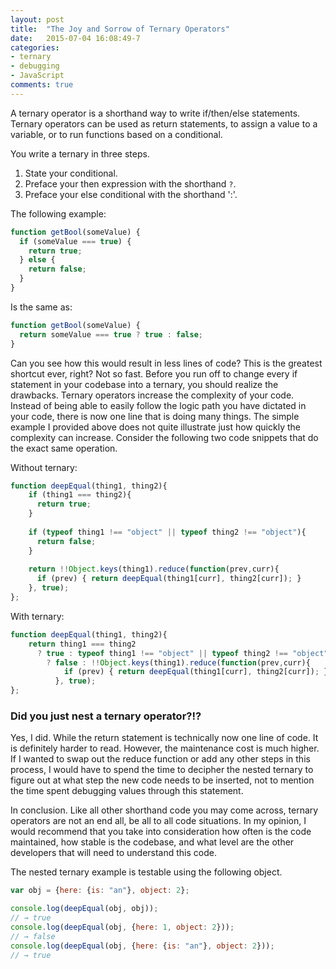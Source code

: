 ```yaml
---
layout: post
title:  "The Joy and Sorrow of Ternary Operators"
date:   2015-07-04 16:08:49-7
categories:
- ternary
- debugging
- JavaScript
comments: true
---
```


A ternary operator is a shorthand way to write if/then/else statements. Ternary operators can be used as return statements, to assign a value to a variable, or to run functions based on a conditional.

You write a ternary in three steps. 

1. State your conditional.
2. Preface your then expression with the shorthand `?`.
3. Preface your else conditional with the shorthand ':'.

The following example:

~~~ javascript
function getBool(someValue) {
  if (someValue === true) {
    return true;
  } else {
    return false;
  }
}
~~~

Is the same as:

~~~ javascript
function getBool(someValue) {
  return someValue === true ? true : false;
}
~~~

Can you see how this would result in less lines of code? This is the greatest shortcut ever, right? Not so fast. Before you run off to change every if statement in your codebase into a ternary, you should realize the drawbacks. Ternary operators increase the complexity of your code. Instead of being able to easily follow the logic path you have dictated in your code, there is now one line that is doing many things. The simple example I provided above does not quite illustrate just how quickly the complexity can increase. Consider the following two code snippets that do the exact same operation.

Without ternary:

~~~ javascript
function deepEqual(thing1, thing2){
    if (thing1 === thing2){
      return true;
    }
    
    if (typeof thing1 !== "object" || typeof thing2 !== "object"){
      return false;
    } 
    
    return !!Object.keys(thing1).reduce(function(prev,curr){
      if (prev) { return deepEqual(thing1[curr], thing2[curr]); }
    }, true);
};
~~~

With ternary:

~~~ javascript
function deepEqual(thing1, thing2){
    return thing1 === thing2
      ? true : typeof thing1 !== "object" || typeof thing2 !== "object"
        ? false : !!Object.keys(thing1).reduce(function(prev,curr){
            if (prev) { return deepEqual(thing1[curr], thing2[curr]); }
          }, true);
};
~~~

### Did you just nest a ternary operator?!?

Yes, I did. While the return statement is technically now one line of code. It is definitely harder to read. However, the maintenance cost is much higher. If I wanted to swap out the reduce function or add any other steps in this process, I would have to spend the time to decipher the nested ternary to figure out at what step the new code needs to be inserted, not to mention the time spent debugging values through this statement.

In conclusion. Like all other shorthand code you may come across, ternary operators are not an end all, be all to all code situations. In my opinion, I would recommend that you take into consideration how often is the code maintained, how stable is the codebase, and what level are the other developers that will need to understand this code.

The nested ternary example is testable using the following object.

~~~ javascript
var obj = {here: {is: "an"}, object: 2};

console.log(deepEqual(obj, obj));
// → true
console.log(deepEqual(obj, {here: 1, object: 2}));
// → false
console.log(deepEqual(obj, {here: {is: "an"}, object: 2}));
// → true
~~~